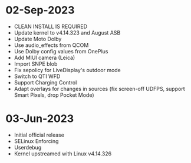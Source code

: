 # 02-Sep-2023
- CLEAN INSTALL IS REQUIRED
- Update kernel to v4.14.323 and August ASB
- Update Moto Dolby
- Use audio_effects from QCOM
- Use Dolby config values from OnePlus
- Add MIUI camera (Leica)
- Import SNPE blob
- Fix sepolicy for LiveDisplay's outdoor mode
- Switch to QTI WFD
- Support Charging Control
- Adapt overlays for changes in sources (fix screen-off UDFPS, support Smart Pixels, drop Pocket Mode)

# 03-Jun-2023
- Initial official release
- SELinux Enforcing
- Userdebug
- Kernel upstreamed with Linux v4.14.326


